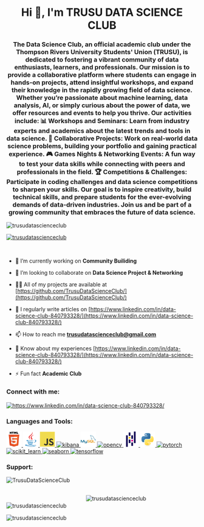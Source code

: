 <h1 align="center">Hi 👋, I'm TRUSU DATA SCIENCE CLUB</h1>
<h3 align="center">The Data Science Club, an official academic club under the Thompson Rivers University Students' Union (TRUSU), is dedicated to fostering a vibrant community of data enthusiasts, learners, and professionals. Our mission is to provide a collaborative platform where students can engage in hands-on projects, attend insightful workshops, and expand their knowledge in the rapidly growing field of data science. Whether you’re passionate about machine learning, data analysis, AI, or simply curious about the power of data, we offer resources and events to help you thrive. Our activities include: 📊 Workshops and Seminars: Learn from industry experts and academics about the latest trends and tools in data science. 🤝 Collaborative Projects: Work on real-world data science problems, building your portfolio and gaining practical experience. 🎮 Games Nights & Networking Events: A fun way to test your data skills while connecting with peers and professionals in the field. 🏆 Competitions & Challenges: Participate in coding challenges and data science competitions to sharpen your skills. Our goal is to inspire creativity, build technical skills, and prepare students for the ever-evolving demands of data-driven industries. Join us and be part of a growing community that embraces the future of data science.</h3>

<p align="left"> <img src="https://komarev.com/ghpvc/?username=trusudatascienceclub&label=Profile%20views&color=0e75b6&style=flat" alt="trusudatascienceclub" /> </p>

<p align="left"> <a href="https://github.com/ryo-ma/github-profile-trophy"><img src="https://github-profile-trophy.vercel.app/?username=trusudatascienceclub" alt="trusudatascienceclub" /></a> </p>

<p align="left"> <a href="https://twitter.com/" target="blank"><img src="https://img.shields.io/twitter/follow/?logo=twitter&style=for-the-badge" alt="" /></a> </p>

- 🔭 I’m currently working on **Community Builiding**

- 👯 I’m looking to collaborate on **Data Science Project & Networking**

- 👨‍💻 All of my projects are available at [https://github.com/TrusuDataScienceClub/](https://github.com/TrusuDataScienceClub/)

- 📝 I regularly write articles on [https://www.linkedin.com/in/data-science-club-840793328/](https://www.linkedin.com/in/data-science-club-840793328/)

- 📫 How to reach me **trusudatascienceclub@gmail.com**

- 📄 Know about my experiences [https://www.linkedin.com/in/data-science-club-840793328/](https://www.linkedin.com/in/data-science-club-840793328/)

- ⚡ Fun fact **Academic Club**

<h3 align="left">Connect with me:</h3>
<p align="left">
<a href="https://linkedin.com/in/https://www.linkedin.com/in/data-science-club-840793328/" target="blank"><img align="center" src="https://raw.githubusercontent.com/rahuldkjain/github-profile-readme-generator/master/src/images/icons/Social/linked-in-alt.svg" alt="https://www.linkedin.com/in/data-science-club-840793328/" height="30" width="40" /></a>
</p>

<h3 align="left">Languages and Tools:</h3>
<p align="left"> <a href="https://www.w3.org/html/" target="_blank" rel="noreferrer"> <img src="https://raw.githubusercontent.com/devicons/devicon/master/icons/html5/html5-original-wordmark.svg" alt="html5" width="40" height="40"/> </a> <a href="https://www.java.com" target="_blank" rel="noreferrer"> <img src="https://raw.githubusercontent.com/devicons/devicon/master/icons/java/java-original.svg" alt="java" width="40" height="40"/> </a> <a href="https://developer.mozilla.org/en-US/docs/Web/JavaScript" target="_blank" rel="noreferrer"> <img src="https://raw.githubusercontent.com/devicons/devicon/master/icons/javascript/javascript-original.svg" alt="javascript" width="40" height="40"/> </a> <a href="https://www.elastic.co/kibana" target="_blank" rel="noreferrer"> <img src="https://www.vectorlogo.zone/logos/elasticco_kibana/elasticco_kibana-icon.svg" alt="kibana" width="40" height="40"/> </a> <a href="https://www.mysql.com/" target="_blank" rel="noreferrer"> <img src="https://raw.githubusercontent.com/devicons/devicon/master/icons/mysql/mysql-original-wordmark.svg" alt="mysql" width="40" height="40"/> </a> <a href="https://opencv.org/" target="_blank" rel="noreferrer"> <img src="https://www.vectorlogo.zone/logos/opencv/opencv-icon.svg" alt="opencv" width="40" height="40"/> </a> <a href="https://pandas.pydata.org/" target="_blank" rel="noreferrer"> <img src="https://raw.githubusercontent.com/devicons/devicon/2ae2a900d2f041da66e950e4d48052658d850630/icons/pandas/pandas-original.svg" alt="pandas" width="40" height="40"/> </a> <a href="https://www.python.org" target="_blank" rel="noreferrer"> <img src="https://raw.githubusercontent.com/devicons/devicon/master/icons/python/python-original.svg" alt="python" width="40" height="40"/> </a> <a href="https://pytorch.org/" target="_blank" rel="noreferrer"> <img src="https://www.vectorlogo.zone/logos/pytorch/pytorch-icon.svg" alt="pytorch" width="40" height="40"/> </a> <a href="https://scikit-learn.org/" target="_blank" rel="noreferrer"> <img src="https://upload.wikimedia.org/wikipedia/commons/0/05/Scikit_learn_logo_small.svg" alt="scikit_learn" width="40" height="40"/> </a> <a href="https://seaborn.pydata.org/" target="_blank" rel="noreferrer"> <img src="https://seaborn.pydata.org/_images/logo-mark-lightbg.svg" alt="seaborn" width="40" height="40"/> </a> <a href="https://www.tensorflow.org" target="_blank" rel="noreferrer"> <img src="https://www.vectorlogo.zone/logos/tensorflow/tensorflow-icon.svg" alt="tensorflow" width="40" height="40"/> </a> </p>

<h3 align="left">Support:</h3>
<p><a href="https://ko-fi.com/TrusuDataScienceClub"> <img align="left" src="https://cdn.ko-fi.com/cdn/kofi3.png?v=3" height="50" width="210" alt="TrusuDataScienceClub" /></a></p><br><br>

<p><img align="left" src="https://github-readme-stats.vercel.app/api/top-langs?username=trusudatascienceclub&show_icons=true&locale=en&layout=compact" alt="trusudatascienceclub" /></p>

<p>&nbsp;<img align="center" src="https://github-readme-stats.vercel.app/api?username=trusudatascienceclub&show_icons=true&locale=en" alt="trusudatascienceclub" /></p>

<p><img align="center" src="https://github-readme-streak-stats.herokuapp.com/?user=trusudatascienceclub&" alt="trusudatascienceclub" /></p>
